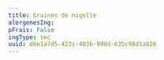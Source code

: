 ```yaml
---
title: Graines de nigelle
alergenesIng:
pFrais: False
ingType: sec
uuid: d6e1a7d5-423c-403b-99dd-635c98d1a026
---
```

